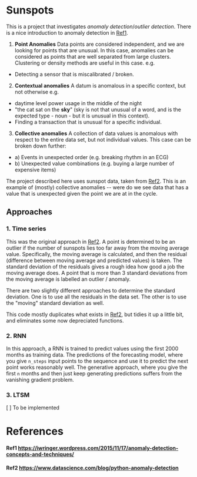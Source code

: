 # Sunspots

This is a project that investigates _anomaly detection_/_outlier detection_. There is a nice introduction to anomaly detection in [Ref1](#Ref1).
1. **Point Anomalies**
Data points are considered independent, and we are looking for points that are unusual. In this case, anomalies can be considered as points that are well separated from large clusters. Clustering or density methods are useful in this case.
e.g.
  * Detecting a sensor that is miscalibrated / broken.
2. **Contextual anomalies**
A datum is anomalous in a specific context, but not otherwise
e.g.
  * daytime level power usage in the middle of the night
  * "the cat sat on the **sky**" (sky is not that unusual of a word, and is the expected type - noun - but it is unusual in this context).
  * Finding a transaction that is unusual for a specific individual.
3. **Collective anomalies**
A collection of data values is anomalous with respect to the entire data set, but not individual values. This case can be broken down further:
  - a) Events in unexpected order (e.g. breaking rhythm in an ECG)
  - b) Unexpected value combinations (e.g. buying a large number of expensive items)

The project described here uses sunspot data, taken from [Ref2](#Ref2). This is an example of (mostly) collective anomalies -- were do we see data that has a value that is unexpected given the point we are at in the cycle.

## Approaches

### 1. Time series
This was the original approach in [Ref2](#Ref2). A point is determined to be an outlier if the number of sunspots lies too far away from the moving average value. Specifically, the moving average is calculated, and then the residual (difference between moving average and predicted values) is taken. The standard deviation of the residuals gives a rough idea how good a job the moving average does. A point that is more than 3 standard deviations from the moving average is labelled an outlier / anomaly.

  There are two slightly different approaches to determine the standard deviation. One is to use all the residuals in the data set. The other is to use the "moving" standard deviation as well.

  This code mostly duplicates what exists in [Ref2](#Ref2), but tidies it up a little bit, and eliminates some now depreciated functions.

### 2. RNN
In this approach, a RNN is trained to predict values using the first 2000 months as training data. The predictions of the forecasting model, where you give `n_steps` input points to the sequence and use it to predict the next point works reasonably well. The generative approach, where you give the first `n` months and then just keep generating predictions suffers from the vanishing gradient problem.

### 3. LTSM

  [ ] To be implemented

# References

#### Ref1 https://iwringer.wordpress.com/2015/11/17/anomaly-detection-concepts-and-techniques/
#### Ref2 https://www.datascience.com/blog/python-anomaly-detection
